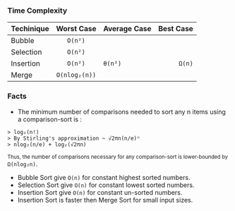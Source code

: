 ### Time Complexity

| Techinique   | Worst Case     | Average Case   | Best Case      |
| ------------ |:--------------:| -------------- | --------------:|
| Bubble       | `O(n²)`        |                |                |
| Selection    | `O(n²)`        |                |                |
| Insertion    | `O(n²)`        | `θ(n²)`        | `Ω(n)`         |
| Merge        | `O(nlog₂(n))`  |                |                |

### Facts
- The minimum number of comparisons needed to sort any n items using a comparison-sort is :
```
> log₂(n!)
> By Stirling's approximation ~ √2πn(n/e)ⁿ
> nlog₂(n/e) + log₂(√2πn)
```
  <sub>Thus, the number of comparisons necessary for any comparison-sort is lower-bounded by</sub> `Ω(nlog₂n)`.
- Bubble Sort give `O(n)` for constant highest sorted numbers.
- Selection Sort give `O(n)` for constant lowest sorted numbers.
- Insertion Sort give `O(n)` for constant un-sorted numbers.
- Insertion Sort is faster then Merge Sort for small input sizes.
